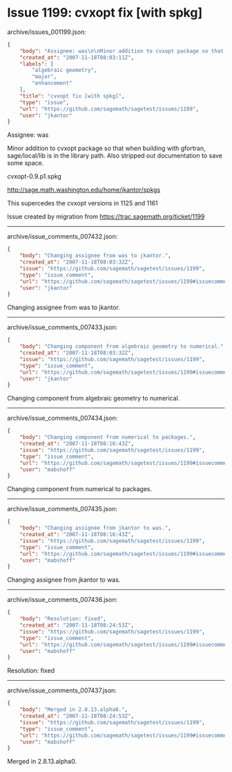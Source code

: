 # Issue 1199: cvxopt fix [with spkg]

archive/issues_001199.json:
```json
{
    "body": "Assignee: was\n\nMinor addition to cvxopt package so that when building with gfortran, sage/local/lib is in the library path. Also stripped out documentation to save some space. \n\ncvxopt-0.9.p1.spkg\n\nhttp://sage.math.washington.edu/home/jkantor/spkgs\n\nThis supercedes the cvxopt versions in 1125 and 1161\n\nIssue created by migration from https://trac.sagemath.org/ticket/1199\n\n",
    "created_at": "2007-11-18T08:03:11Z",
    "labels": [
        "algebraic geometry",
        "major",
        "enhancement"
    ],
    "title": "cvxopt fix [with spkg]",
    "type": "issue",
    "url": "https://github.com/sagemath/sagetest/issues/1199",
    "user": "jkantor"
}
```
Assignee: was

Minor addition to cvxopt package so that when building with gfortran, sage/local/lib is in the library path. Also stripped out documentation to save some space. 

cvxopt-0.9.p1.spkg

http://sage.math.washington.edu/home/jkantor/spkgs

This supercedes the cvxopt versions in 1125 and 1161

Issue created by migration from https://trac.sagemath.org/ticket/1199





---

archive/issue_comments_007432.json:
```json
{
    "body": "Changing assignee from was to jkantor.",
    "created_at": "2007-11-18T08:03:32Z",
    "issue": "https://github.com/sagemath/sagetest/issues/1199",
    "type": "issue_comment",
    "url": "https://github.com/sagemath/sagetest/issues/1199#issuecomment-7432",
    "user": "jkantor"
}
```

Changing assignee from was to jkantor.



---

archive/issue_comments_007433.json:
```json
{
    "body": "Changing component from algebraic geometry to numerical.",
    "created_at": "2007-11-18T08:03:32Z",
    "issue": "https://github.com/sagemath/sagetest/issues/1199",
    "type": "issue_comment",
    "url": "https://github.com/sagemath/sagetest/issues/1199#issuecomment-7433",
    "user": "jkantor"
}
```

Changing component from algebraic geometry to numerical.



---

archive/issue_comments_007434.json:
```json
{
    "body": "Changing component from numerical to packages.",
    "created_at": "2007-11-18T08:16:43Z",
    "issue": "https://github.com/sagemath/sagetest/issues/1199",
    "type": "issue_comment",
    "url": "https://github.com/sagemath/sagetest/issues/1199#issuecomment-7434",
    "user": "mabshoff"
}
```

Changing component from numerical to packages.



---

archive/issue_comments_007435.json:
```json
{
    "body": "Changing assignee from jkantor to was.",
    "created_at": "2007-11-18T08:16:43Z",
    "issue": "https://github.com/sagemath/sagetest/issues/1199",
    "type": "issue_comment",
    "url": "https://github.com/sagemath/sagetest/issues/1199#issuecomment-7435",
    "user": "mabshoff"
}
```

Changing assignee from jkantor to was.



---

archive/issue_comments_007436.json:
```json
{
    "body": "Resolution: fixed",
    "created_at": "2007-11-18T08:24:53Z",
    "issue": "https://github.com/sagemath/sagetest/issues/1199",
    "type": "issue_comment",
    "url": "https://github.com/sagemath/sagetest/issues/1199#issuecomment-7436",
    "user": "mabshoff"
}
```

Resolution: fixed



---

archive/issue_comments_007437.json:
```json
{
    "body": "Merged in 2.8.13.alpha0.",
    "created_at": "2007-11-18T08:24:53Z",
    "issue": "https://github.com/sagemath/sagetest/issues/1199",
    "type": "issue_comment",
    "url": "https://github.com/sagemath/sagetest/issues/1199#issuecomment-7437",
    "user": "mabshoff"
}
```

Merged in 2.8.13.alpha0.
